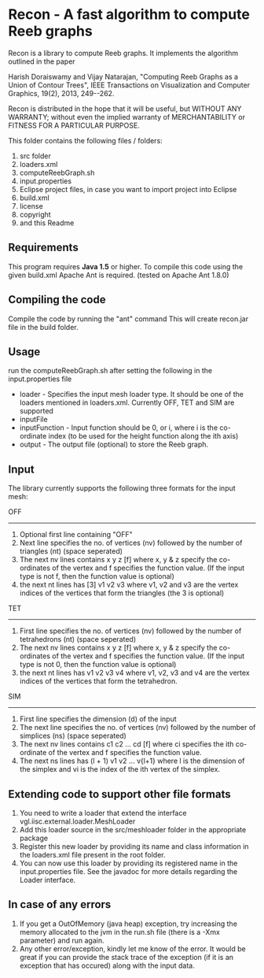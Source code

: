 Recon - A fast algorithm to compute Reeb graphs
===============================================

Recon is a library to compute Reeb graphs. It implements the algorithm outlined in the paper 

Harish Doraiswamy and Vijay Natarajan, "Computing Reeb Graphs as a Union of Contour Trees", IEEE Transactions on Visualization and Computer Graphics, 19(2), 2013, 249--262.

Recon is distributed in the hope that it will be useful, but WITHOUT ANY WARRANTY; without even the implied warranty of MERCHANTABILITY or FITNESS FOR A PARTICULAR PURPOSE.

This folder contains the following files / folders:
1. src folder
2. loaders.xml
3. computeReebGraph.sh
4. input.properties
5. Eclipse project files, in case you want to import project into Eclipse
6. build.xml
7. license
8. copyright
9. and this Readme

Requirements
------------
This program requires **Java 1.5** or higher.
To compile this code using the given build.xml Apache Ant is required. (tested on Apache Ant 1.8.0)

Compiling the code
------------------
Compile the code by running the "ant" command
This will create recon.jar file in the build folder.

Usage
----- 
run the computeReebGraph.sh after setting the following in the input.properties file
* loader - Specifies the input mesh loader type. It should be one of the loaders mentioned in loaders.xml. Currently OFF, TET and SIM are supported
* inputFile
* inputFunction - Input function should be 0, or i, where i is the co-ordinate index (to be used for the height function along the ith axis)
* output - The output file (optional) to store the Reeb graph.

Input
------
The library currently supports the following three formats for the input mesh:

OFF
***
1. Optional first line containing "OFF"
2. Next line specifies the no. of vertices (nv) followed by the number of triangles (nt) (space seperated)
3. The next nv lines contains
   x y z [f]
   where x, y & z specify the co-ordinates of the vertex and f specifies the function value. (If the input type is not f, then the function value is optional)
4. the next nt lines has 
   [3] v1 v2 v3 
   where v1, v2 and v3 are the vertex indices of the vertices that form the triangles (the 3 is optional)


TET
***
1. First line specifies the no. of vertices (nv) followed by the number of tetrahedrons (nt) (space seperated)
2. The next nv lines contains
   x y z [f]
   where x, y & z specify the co-ordinates of the vertex and f specifies the function value. (If the input type is not 0, then the function value is optional)
3. the next nt lines has 
   v1 v2 v3 v4
   where v1, v2, v3 and v4 are the vertex indices of the vertices that form the tetrahedron.


SIM
***
1. First line specifies the dimension (d) of the input
2. The next line specifies the no. of vertices (nv) followed by the number of simplices (ns) (space seperated)
3. The next nv lines contains
   c1 c2 ... cd [f]
   where ci specifies the ith co-ordinate of the vertex and f specifies the function value.
4. The next ns lines has
   (l + 1) v1 v2 ... v{l+1}
   where l is the dimension of the simplex and vi is the index of the ith vertex of the simplex.



Extending code to support other file formats
---------------------------------------------

1. You need to write a loader that extend the interface vgl.iisc.external.loader.MeshLoader
2. Add this loader source in the src/meshloader folder in the appropriate package
3. Register this new loader by providing its name and class information in the loaders.xml file present in the root folder.
4. You can now use this loader by providing its registered name in the input.properties file.
See the javadoc for more details regarding the Loader interface. 


In case of any errors
---------------------
1. If you get a OutOfMemory (java heap) exception, try increasing the memory allocated to the jvm in the run.sh file (there is a -Xmx parameter) and run again.
2. Any other error/exception, kindly let me know of the error. It would be great if you can provide
   the stack trace of the exception (if it is an exception that has occured) along with the input data.



